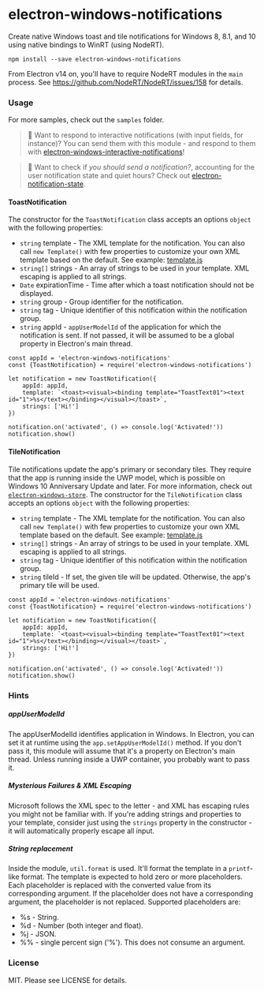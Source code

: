 # electron-windows-notifications
Create native Windows toast and tile notifications for Windows 8, 8.1, and 10 using native bindings to WinRT (using NodeRT).

```
npm install --save electron-windows-notifications
```

From Electron v14 on, you'll have to require NodeRT modules in the `main` process. See https://github.com/NodeRT/NodeRT/issues/158 for details.

### Usage
For more samples, check out the `samples` folder.

> :memo: Want to respond to interactive notifications (with input fields, for instance)? You can send them with this module - and respond to them with [electron-windows-interactive-notifications](https://github.com/felixrieseberg/electron-windows-interactive-notifications)!

> :memo: Want to check if _you should send a notification?_, accounting for the user notification state and quiet hours? Check out [electron-notification-state](https://github.com/felixrieseberg/electron-notification-state).

#### ToastNotification
The constructor for the `ToastNotification` class accepts an options `object` with the following properties:

 * `string` template - The XML template for the notification. You can also call `new Template()` with few properties to customize your own XML template based on the default. See example: [template.js](samples/template.js)
 * `string[]` strings - An array of strings to be used in your template. XML escaping is applied to all strings.
 * `Date` expirationTime - Time after which a toast notification should not be displayed.
 * `string` group - Group identifier for the notification.
 * `string` tag - Unique identifier of this notification within the notification group.
 * `string` appId - `appUserModelId` of the application for which the notification is sent. If not passed, it will be assumed to be a global property in Electron's main thread.

```JS
const appId = 'electron-windows-notifications'
const {ToastNotification} = require('electron-windows-notifications')

let notification = new ToastNotification({
    appId: appId,
    template: `<toast><visual><binding template="ToastText01"><text id="1">%s</text></binding></visual></toast>`,
    strings: ['Hi!']
})

notification.on('activated', () => console.log('Activated!'))
notification.show()
```

#### TileNotification
Tile notifications update the app's primary or secondary tiles. They require that the app is running inside the UWP model, which is possible on Windows 10 Anniversary Update and later. For more information, check out [`electron-windows-store`](https://github.com/felixrieseberg/electron-windows-store). The constructor for the `TileNotification` class accepts an options `object` with the following properties:

 * `string` template - The XML template for the notification. You can also call `new Template()` with few properties to customize your own XML template based on the default. See example: [template.js](samples/template.js)
 * `string[]` strings - An array of strings to be used in your template. XML escaping is applied to all strings.
 * `string` tag - Unique identifier of this notification within the notification group.
 * `string` tileId - If set, the given tile will be updated. Otherwise, the app's primary tile will be used.

```JS
const appId = 'electron-windows-notifications'
const {ToastNotification} = require('electron-windows-notifications')

let notification = new ToastNotification({
    appId: appId,
    template: `<toast><visual><binding template="ToastText01"><text id="1">%s</text></binding></visual></toast>`,
    strings: ['Hi!']
})

notification.on('activated', () => console.log('Activated!'))
notification.show()
```

### Hints

##### appUserModelId
The appUserModelId identifies application in Windows. In Electron, you can set it at runtime using the `app.setAppUserModelId()` method. If you don't pass it, this module will assume that it's a property on Electron's main thread. Unless running inside a UWP container, you probably want to pass it.

##### Mysterious Failures & XML Escaping
Microsoft follows the XML spec to the letter - and XML has escaping rules you might not be familiar with. If you're adding strings and properties to your template, consider just using the `strings` property in the constructor - it will automatically properly escape all input.

##### String replacement
Inside the module, `util.format` is used. It'll format the template in a `printf`-like format. The template is expected to hold zero or more placeholders. Each placeholder is replaced with the converted value from its corresponding argument. If the placeholder does not have a corresponding argument, the placeholder is not replaced. Supported placeholders are:

* %s - String.
* %d - Number (both integer and float).
* %j - JSON.
* %% - single percent sign ('%'). This does not consume an argument.

### License
MIT. Please see LICENSE for details.
